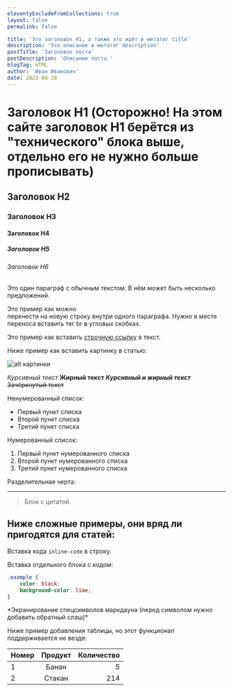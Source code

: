 ```yaml
---
eleventyExcludeFromCollections: true
layout: false
permalink: false

title: 'Это заголовок H1, а также это идёт в метатег title'
description: 'Это описание в метатег description'
postTitle: 'Заголовок поста'
postDescription: 'Описание поста.'
blogTag: HTML
author: 'Иван Иванович'
date: 2023-04-20
---
```


# Заголовок H1 (Осторожно! На этом сайте заголовок H1 берётся из "технического" блока выше, отдельно его не нужно больше прописывать)

## Заголовок H2

### Заголовок H3

#### Заголовок H4

##### Заголовок H5

###### Заголовок H6

Это один параграф с обычным текстом. В нём может быть несколько предложений.

Это пример как можно <br>
перенести на новую строку внутри одного параграфа. Нужно в месте переноса вставить тег br в угловых скобках.

Это пример как вставить [строчную ссылку](https://example.com) в текст.

Ниже пример как вставить картинку в статью:

![alt картинки](example.jpg)

*Курсивный текст*
**Жирный текст**
**_Курсивный и жирный текст_**
~~Зачёркнутый текст~~

Ненумерованный список:

- Первый пункт списка
- Второй пункт списка
- Третий пункт списка

Нумерованный список:

1. Первый пункт нумерованного списка
2. Второй пункт нумерованного списка
3. Третий пункт нумерованного списка

Разделительная черта:

---

> Блок с цитатой.






## Ниже сложные примеры, они вряд ли пригодятся для статей:


Вставка кода `inline-code` в строку.

Вставка отдельного блока с кодом:

```css
.example {
	color: black;
	background-color: lime;
}
```

\*Экранирование спецсимволов маркдауна (перед символом нужно добавить обратный слэш)\*

<!-- Внутри этой конструкции можно оставить комментарий, который не будет выводиться в итоговый HTML. -->

Ниже пример добавления таблицы, но этот функционал поддерживается не везде:

| Номер | Продукт | Количество |
|:------|:-------:|-----------:|
| 1     | Банан   | 5          |
| 2     | Стакан  | 214        |
